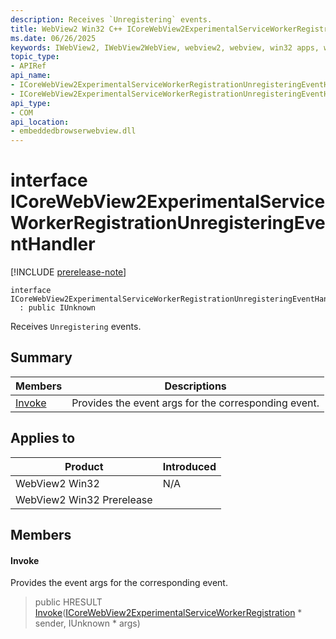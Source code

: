 ```yaml
---
description: Receives `Unregistering` events.
title: WebView2 Win32 C++ ICoreWebView2ExperimentalServiceWorkerRegistrationUnregisteringEventHandler
ms.date: 06/26/2025
keywords: IWebView2, IWebView2WebView, webview2, webview, win32 apps, win32, edge, ICoreWebView2, ICoreWebView2Controller, browser control, edge html, ICoreWebView2ExperimentalServiceWorkerRegistrationUnregisteringEventHandler
topic_type: 
- APIRef
api_name:
- ICoreWebView2ExperimentalServiceWorkerRegistrationUnregisteringEventHandler
- ICoreWebView2ExperimentalServiceWorkerRegistrationUnregisteringEventHandler.Invoke
api_type:
- COM
api_location:
- embeddedbrowserwebview.dll
---
```


# interface ICoreWebView2ExperimentalServiceWorkerRegistrationUnregisteringEventHandler

[!INCLUDE [prerelease-note](../includes/prerelease-note.md)]

```
interface ICoreWebView2ExperimentalServiceWorkerRegistrationUnregisteringEventHandler
  : public IUnknown
```

Receives `Unregistering` events.

## Summary

 Members                        | Descriptions
--------------------------------|---------------------------------------------
[Invoke](#invoke) | Provides the event args for the corresponding event.

## Applies to

Product                         | Introduced
--------------------------------|---------------------------------------------
WebView2 Win32            |    N/A
WebView2 Win32 Prerelease |    

## Members

#### Invoke

Provides the event args for the corresponding event.

> public HRESULT [Invoke](#invoke)([ICoreWebView2ExperimentalServiceWorkerRegistration](icorewebview2experimentalserviceworkerregistration.md#icorewebview2experimentalserviceworkerregistration) * sender, IUnknown * args)

